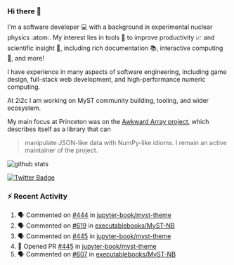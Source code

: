 ### Hi there 👋 

I'm a software developer 💻 with a background in experimental nuclear physics :atom:. My interest lies in tools :wrench: to improve productivity :chart_with_upwards_trend: and scientific insight :telescope:, including rich documentation 📚, interactive computing 🧮, and more! 

I have experience in many aspects of software engineering, including game design, full-stack web development, and high-performance numeric computing. 

At 2i2c I am working on MyST community building, tooling, and wider ecosystem. 

My main focus at Princeton was on the [Awkward Array project](awkward-array.org/), which describes itself as a library that can 
> manipulate JSON-like data with NumPy-like idioms. I remain an active maintainer of the project. 

![github stats](https://github-readme-stats.vercel.app/api?username=agoose77&show_icons=true&hide_rank=true&hide_title=true&bg_color=30,e76445,904e95&text_color=efe3ec&icon_color=efe3ec)
<!--
**agoose77/agoose77** is a ✨ _special_ ✨ repository because its `README.md` (this file) appears on your GitHub profile.

Here are some ideas to get you started:

- 🔭 I’m currently working on ...
- 🌱 I’m currently learning ...
- 👯 I’m looking to collaborate on ...
- 🤔 I’m looking for help with ...
- 💬 Ask me about ...
- 📫 How to reach me: ...
- 😄 Pronouns: ...
- ⚡ Fun fact: ...
-->

[![Twitter Badge](https://img.shields.io/twitter/follow/agoose77?style=flat-square&logo=Twitter&logoColor=white&color=cornflowerblue)](https://twitter.com/agoose77)

### :zap: Recent Activity

<!--START_SECTION:activity-->
1. 🗣 Commented on [#444](https://github.com/jupyter-book/myst-theme/pull/444#issuecomment-2270932332) in [jupyter-book/myst-theme](https://github.com/jupyter-book/myst-theme)
2. 🗣 Commented on [#619](https://github.com/executablebooks/MyST-NB/issues/619#issuecomment-2270614929) in [executablebooks/MyST-NB](https://github.com/executablebooks/MyST-NB)
3. 🗣 Commented on [#445](https://github.com/jupyter-book/myst-theme/pull/445#issuecomment-2269939096) in [jupyter-book/myst-theme](https://github.com/jupyter-book/myst-theme)
4. 💪 Opened PR [#445](https://github.com/jupyter-book/myst-theme/pull/445) in [jupyter-book/myst-theme](https://github.com/jupyter-book/myst-theme)
5. 🗣 Commented on [#607](https://github.com/executablebooks/MyST-NB/issues/607#issuecomment-2268884787) in [executablebooks/MyST-NB](https://github.com/executablebooks/MyST-NB)
<!--END_SECTION:activity-->
